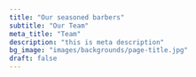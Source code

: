```yaml
---
title: "Our seasoned barbers"
subtitle: "Our Team"
meta_title: "Team"
description: "this is meta description"
bg_image: "images/backgrounds/page-title.jpg"
draft: false
---
```

